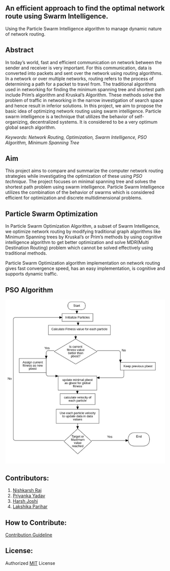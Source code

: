 ## An efficient approach to find the optimal network route using Swarm Intelligence.

Using the Particle Swarm Intelligence algorithm to manage dynamic nature of network routing.

## Abstract

In today’s world, fast and efficient communication on network between the sender and receiver is very important. For this communication, data is converted into packets and sent over the network using routing algorithms. In a network or over multiple networks, routing refers to the process of determining a path for a packet to travel from. The traditional algorithms used in networking for finding the minimum spanning tree and shortest path include Prim’s algorithm and Kruskal’s Algorithm. These methods solve the problem of traffic in networking in the narrow investigation of search space and hence result in inferior solutions. In this project, we aim to propose the basic idea of optimizing network routing using swarm intelligence. Particle swarm intelligence is a technique that utilizes the behavior of self-organizing, decentralized systems. It is considered to be a very optimum global search algorithm.

*Keywords*: _Network Routing, Optimization, Swarm Intelligence, PSO Algorithm, Minimum Spanning Tree_

## Aim
This project aims to compare and summarize the computer network routing strategies while investigating the optimization of these using *PSO technique*. The project focuses on minimal spanning tree and solves the shortest path problem using swarm intelligence. Particle Swarm Intelligence utilizes the combination of the behavior of swarms which is considered efficient for optimization and discrete multidimensional problems. 

## Particle Swarm Optimization
In Particle Swarm Optimization Algorithm, a subset of Swarm Intelligence, we optimize network routing by modifying traditional graph algorithms like Minimum Spanning trees by Kruskal’s or Prim’s methods by using cognitive intelligence algorithm to get better optimization and solve MDR(Multi Destination Routing) problem which cannot be solved effectively using traditional methods.

Particle Swarm Optimization algorithm implementation on network routing gives fast convergence speed, has an easy implementation, is cognitive and supports dynamic traffic.

## PSO Algorithm

![PSO Flowchart](img/Flowchart_Basic_PSO.jpg)

## Contributors:

1. [Nishkarsh Raj](https://www.github.com/NishkarshRaj)
2. [Priyanka Yadav](https://www.github.com/Priyanka488)
3. [Harsh Joshi](https://www.github.com/josharsh)
4. [Lakshika Parihar](https://www.github.com/lakshika1064)

## How to Contribute:

[Contribution Guideline](CONTRIBUTING.md)

## License: 

Authorized [MIT](LICENSE) License 
